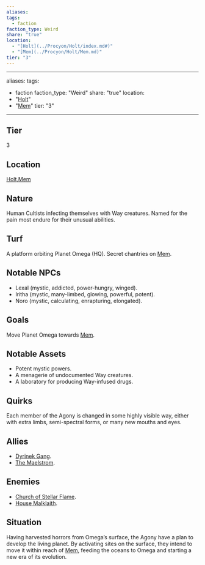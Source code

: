 ```yaml
---
aliases: 
tags:
  - faction
faction_type: Weird
share: "true"
location:
  - "[Holt](../Procyon/Holt/index.md#)"
  - "[Mem](../Procyon/Holt/Mem.md)"
tier: "3"
---
```

---
aliases: 
tags:
  - faction
faction_type: "Weird"
share: "true"
location:
  - "[Holt](../Procyon/Holt/index.md#)"
  - "[Mem](../Procyon/Holt/Mem.md)"
tier: "3"
---
## Tier

3

## Location

[Holt](../Procyon/Holt/index.md.md#.md#),[Mem](../Procyon/Holt/Mem.md)

## Nature

Human Cultists infecting themselves with Way creatures. Named for the pain most endure for their unusual abilities.

## Turf

A platform orbiting Planet Omega (HQ). Secret chantries on [Mem](../Procyon/Holt/Mem.md).

## Notable NPCs

- Lexal (mystic, addicted, power-hungry, winged).
- Iritha (mystic, many-limbed, glowing, powerful, potent).
- Noro (mystic, calculating, enrapturing, elongated).


## Goals

Move Planet Omega towards [Mem](../Procyon/Holt/Mem.md).

## Notable Assets

- Potent mystic powers.
- A menagerie of undocumented Way creatures.
- A laboratory for producing Way-infused drugs.


## Quirks

Each member of the Agony is changed in some highly visible way, either with extra limbs, semi-spectral forms, or many new mouths and eyes.

## Allies

- [Dyrinek Gang](./Dyrinek%20Gang.md).
- [The Maelstrom](./The%20Maelstrom.md).


## Enemies

- [Church of Stellar Flame](./Church%20of%20Stellar%20Flame.md).
- [House Malklaith](./House%20Malklaith.md).


## Situation

Having harvested horrors from Omega’s surface, the Agony have a plan to develop the living planet. By activating sites on the surface, they intend to move it within reach of [Mem](../Procyon/Holt/Mem.md), feeding the oceans to Omega and starting a new era of its evolution.
